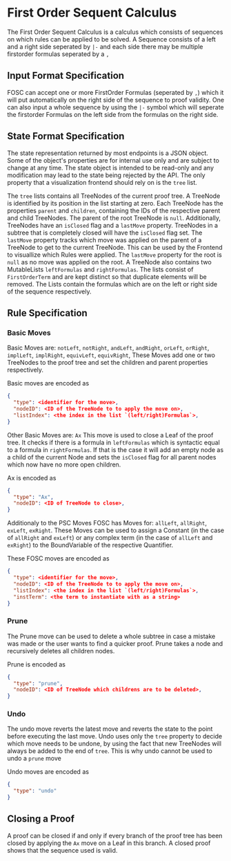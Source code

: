# First Order Sequent Calculus

The First Order Sequent Calculus is a calculus which consists of sequences on which rules can be applied to be solved.
A Sequence consists of a left and a right side seperated by `|-` and each side there may be multiple firstorder formulas
seperated by a `,`

## Input Format Specification

FOSC can accept one or more FirstOrder Formulas (seperated by `,`) which it will put automatically on the right side of the sequence to proof validity.
One can also input a whole sequence by using the `|-` symbol which will seperate the firstorder Formulas on the left side from the formulas on the right side.

## State Format Specification

The state representation returned by most endpoints is a JSON object.
Some of the object's properties are for internal use only and are subject to change at any time.
The state object is intended to be read-only and any modification may lead to the state being rejected by the API.
The only property that a visualization frontend should rely on is the `tree` list.

The `tree` lists contains all TreeNodes of the current proof tree.
A TreeNode is identified by its position in the list starting at zero.
Each TreeNode has the properties `parent` and `children`, containing the IDs of the respective parent and child TreeNodes.
The parent of the root TreeNode is `null`. Additionally, TreeNodes have an `isClosed` flag and a `lastMove` property.
TreeNodes in a subtree that is completely closed will have the `isClosed` flag set.
The `lastMove` property tracks which move was applied on the parent of a TreeNode to get to the current TreeNode. This can be used by the Frontend to visuallize which Rules were applied. 
The `lastMove` property for the root is `null` as no move was applied on the root.
A TreeNode also contains two MutableLists `leftFormulas` and `rightFormulas`. The lists consist of `FirstOrderTerm` and are kept distinct so that duplicate elements will be removed. The Lists contain the formulas which are on the left or right side of the sequence respectively.

## Rule Specification

### Basic Moves

Basic Moves are: `notLeft`, `notRight`, `andLeft`, `andRight`, `orLeft`, `orRight`, `implLeft`, `implRight`, `equivLeft`, `equivRight`, 
These Moves add one or two TreeNodes to the proof tree and set the children and parent properties respectively. 

Basic moves are encoded as 
```json
{
  "type": <identifier for the move>, 
  "nodeID": <ID of the TreeNode to to apply the move on>, 
  "listIndex": <the index in the list `(left/right)Formulas`>, 
}
```

Other Basic Moves are: `Ax`
This move is used to close a Leaf of the proof tree. It checks if there is a formula in `leftFormulas` which is syntactic equal to a formula in `rightFormulas`. If that is the case it will add an empty node as a child of the current Node and sets the `isClosed` flag for all parent nodes which now have no more open children.

Ax is encoded as 
```json
{
  "type": "Ax", 
  "nodeID": <ID of TreeNode to close>, 
}
```

Additionaly to the PSC Moves FOSC has Moves for: `allLeft`, `allRight`, `exLeft`, `exRight`.
These Moves can be used to assign a Constant (in the case of `allRight` and `exLeft`) or any complex term (in the case of `allLeft` and `exRight`) to the BoundVariable of the respective Quantifier.

These FOSC moves are encoded as 
```json
{
  "type": <identifier for the move>, 
  "nodeID": <ID of the TreeNode to to apply the move on>, 
  "listIndex": <the index in the list `(left/right)Formulas`>, 
  "instTerm": <the term to instantiate with as a string>
}
```

### Prune

The Prune move can be used to delete a whole subtree in case a mistake was made or the user wants to find a quicker proof.
Prune takes a node and recursively deletes all children nodes.

Prune is encoded as 
```json
{
  "type": "prune", 
  "nodeID": <ID of TreeNode which childrens are to be deleted>, 
}
```

### Undo

The undo move reverts the latest move and reverts the state to the point before executing the last move.
Undo uses only the `tree` property to decide which move needs to be undone, by using the fact that new TreeNodes will always be added to the end of `tree`. This is why undo cannot be used to undo a `prune` move

Undo moves are encoded as
```json
{
  "type": "undo"
}
```

## Closing a Proof

A proof can be closed if and only if every branch of the proof tree has been closed
by applying the `Ax` move on a Leaf in this branch.
A closed proof shows that the sequence used is valid.

